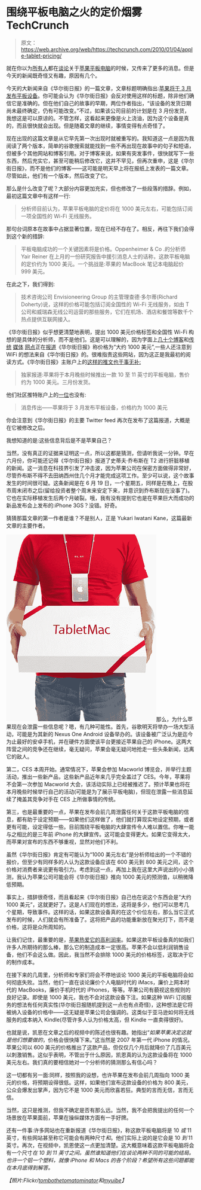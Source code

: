 # 围绕平板电脑之火的定价烟雾 TechCrunch

> 原文：<https://web.archive.org/web/https://techcrunch.com/2010/01/04/apple-tablet-pricing/>

就在你以为[所有人](https://web.archive.org/web/20230207003931/https://techcrunch.com/2010/01/04/nsfw-apple-tablet-kindle-and-furbies-oh-my/)都在[谈论](https://web.archive.org/web/20230207003931/https://techcrunch.com/2010/01/02/apple-tablet-future-tech/)关于[苹果平板电脑](https://web.archive.org/web/20230207003931/https://techcrunch.com/2009/12/25/apples-tablet-islate/)的时候，又传来了更多的消息。但是今天的新闻既奇怪又有趣，原因有几个。

今天的大新闻来自《华尔街日报》的一篇文章，文章标题明确指出:[苹果将于 3 月发布平板设备](https://web.archive.org/web/20230207003931/http://online.wsj.com/article/SB10001424052748703580904574638630584151614.html)。你可能会认为《华尔街日报》会反对使用这样的标题，除非他们确信它是准确的。但在他们自己的故事的早期，两位作者指出，“该设备的发货日期尚未最终确定，仍有可能改变。”不过，如果该公司目前的计划是在 3 月份发货，我想这是可以原谅的。不管怎样，这看起来更像是火上浇油，因为这个设备是真的，而且很快就会出现。但是随着文章的继续，事情变得有点奇怪了。

现在出现的这篇文章是从它早先第一次出现时就被重写的。我知道这一点是因为我阅读了两个版本，简单的谷歌搜索就能找到一些不再出现在故事中的句子和短语，但被多个其他网站和博客引用。对于博客来说，如果有突发事件，很快就写下一些东西，然后充实它，甚至可能稍后修改它，这并不罕见，但再次重申，这是《华尔街日报》，而不是他们的博客——这可能是明天早上将在报纸上发表的一篇文章。尽管如此，他们有一个版本，然后改变了它。

那么是什么改变了呢？大部分内容更加充实，但也修改了一些段落的措辞。例如，最初这篇文章中有这样一行:

> 分析师目前认为，苹果平板电脑的定价将在 1000 美元左右，可能包括订阅一项全国性的 Wi-Fi 无线服务。

那句台词原本在故事中占据显著位置，现在已经不存在了。相反，再往下我们会得到这个新的措辞:

> 平板电脑成功的一个关键因素将是价格。Oppenheimer & Co .的分析师 Yair Reiner 在上月的一份研究报告中援引消息人士的话称，这款平板电脑的定价约为 1000 美元。一个挑战是:苹果的 MacBook 笔记本电脑起价 999 美元。

在此之下，我们得到:

> 技术咨询公司 Envisioneering Group 的主管理查德·多尔蒂(Richard Doherty)说，这样的价格可能包括订阅全国性的 Wi-Fi 无线服务，如由 T 公司和威瑞森无线公司运营的那些服务，它们在机场、酒店和餐馆等数千个热点提供互联网接入。

《华尔街日报》似乎想更清楚地表明，提出 1000 美元价格标签和全国性 Wi-Fi 构想的是具体的分析师，而不是他们。这是可以理解的，因为字面上[几十个](https://web.archive.org/web/20230207003931/http://siliconangle.com/blog/2010/01/04/apple-tablet-coming-you-can-thank-not-the-iphone-but-the-itouch-and-app-store/)[博客](https://web.archive.org/web/20230207003931/http://tech.yahoo.com/blogs/patterson/63288/wsj-apple-tablet-will-have-10to-11-inch-display-cost-1000/)和[传统](https://web.archive.org/web/20230207003931/http://www.usatoday.com/tech/news/2010-01-04-apple-tablet-march_N.htm) [媒体](https://web.archive.org/web/20230207003931/http://www.mercurynews.com/breaking-news/ci_14121635) [网点](https://web.archive.org/web/20230207003931/http://sanjose.bizjournals.com/sanjose/stories/2010/01/04/daily12.html)正在[报道](https://web.archive.org/web/20230207003931/http://gizmodo.com/5439955/rumor-apple-tablet-ships-in-march-for-1000)《华尔街日报》称价格为“大约 1000 美元”,一些人还注意到 WiFi 的想法来自《华尔街日报》的。很难指责这些网站，因为这正是我最初的阅读方式。《华尔街日报》主账户上的[这样的推文也于事无补:](https://web.archive.org/web/20230207003931/http://twitter.com/WSJ/status/7379787342)

> 独家报道:苹果将于本月晚些时候推出一款 10 至 11 英寸的平板电脑，售价约为 1000 美元。三月份发货。

他们社区推特账户上的[一位](https://web.archive.org/web/20230207003931/http://twitter.com/WSJCommunity/status/7381250969)也没有:

> 消息传出——苹果将于 3 月发布平板设备，价格约为 1000 美元

你会注意到《华尔街日报》的主要 Twitter feed 再次在发布了这篇报道，大概是在它被修改之后。

我想知道的是:这些信息背后是不是苹果自己？

当然，没有真正的证据来证明这一点，所以这都是猜测，但请听我说一分钟。早在六月份，你可能还记得《华尔街日报》报道了史蒂夫·乔布斯在 T2 进行肝脏移植的新闻。这一消息在科技界引发了冲击波，因为苹果公司在保密方面做得非常好，尽管乔布斯不得不去田纳西州住几个月才能完成这项工作。至少可以说，这个故事发生的时间很可疑。这条新闻是在 6 月 19 日，一个星期五，同样是在晚上，在股市周末闭市之后(留给投资者整个周末来安定下来，并意识到乔布斯现在没事了)。它也在实际移植发生后两个月破裂。哦，我有没有提到它也是在苹果巨大而成功的新品发布会上发布的:iPhone 3GS？没错。好奇。

猜猜那篇文章的第一作者是谁？不是别人，正是 Yukari Iwatani Kane，这篇最新文章的主要作者。

![rrf](img/ecddbeb2818100292f147920a916e6a2.png "rrf")那么，为什么苹果现在会泄露一些信息呢？嗯，有几种可能性。首先，谷歌明天将举办一场大型活动，可能是为其新的 Nexus One Android 设备举办的。该设备被广泛认为是迄今为止最好的安卓手机，并在硬件方面使该平台更接近苹果自己的 iPhone。这两大阵营之间的竞争还在继续，毫无疑问，苹果会毫无疑问地抢走一些头条新闻，远离它的敌人。

第二，CES 本周开始。通常情况下，苹果会参加 Macworld 博览会，并举行主题活动，推出一些新产品，这些新产品近年来几乎完全盖过了 CES。今年，苹果将不会第一次参加 Macworld 大会，该活动实际上已经被推迟了。预计苹果也将在本月晚些时候举行自己的活动(可能是为了展示平板电脑)，但现在泄露一些消息延续了掩盖其竞争对手在 CES 上所做事情的传统。

第三，也是最重要的一点，苹果在发布会前几周泄露任何关于这款平板电脑的信息，都有助于设定预期——如果他们这样做了，他们就打算现实地设定预期，或者更有可能，设定得低一些。目前围绕平板电脑的大肆宣传令人难以置信。你唯一能与之相比的是三年前 iPhone 的大肆宣传。这可能会变得更大。如果它变得太大，而苹果对宣布的东西不够重视，显然对他们不利。

虽然《华尔街日报》肯定有可能认为“1000 美元左右”是分析师给出的一个不错的报价，但至少有同样多的人认为这款设备应该在 600 美元到 800 美元之间，这个价格对消费者来说更有吸引力。考虑到这一点，再加上我在这里大声说出的小小猜测，我认为苹果公司可能会将《华尔街日报》推向 1000 美元的预测值，以稍微降低预期。

事实上，措辞很奇怪，而且看起来《华尔街日报》自己也在说这个东西会是“大约 1000 美元”，这就更好了。这是人们现在的想法，这将是多少，他们可以思考几个星期，导致事件。这样的话，如果这款设备真的在这个价位左右，那么当它正式发布的时候，人们就会有所准备了。这将把产品的功能重新放在聚光灯下，而不是价格，这将是众所周知的。

让我们记住，最重要的是，[苹果热爱它的高利润率](https://web.archive.org/web/20230207003931/https://techcrunch.com/2009/11/11/while-rivals-jockey-for-market-share-apple-bathes-in-profits/)。如果这款平板设备真的如我们许多人所期待的那么棒，那么它的制造成本一定很高。苹果不会以低利润销售设备，他们不会这么做。因此，我当然不会排除 1000 美元的价格标签，这取决于它的制作成本。

在接下来的几周里，分析师和专家们将会不停地谈论 1000 美元的平板电脑将会如何彻底失败。当然，他们一直在谈论廉价个人电脑时代的 iMacs，廉价上网本时代的 MacBooks，廉价手机时代的 iPhones，等等。苹果公司有藐视这些规则的良好记录。即使是 1000 美元，我也不会对这款设备下注。如果这种 WiFi 订阅服务的想法有任何真实性(华尔街日报随机提到这一点也有点奇怪)，这种想法是它将被纳入设备的价格中——这无疑是苹果公司会强调的。这类似于亚马逊如何将无线服务的成本纳入 Kindle(尽管许多人认为价格太高，但 Kindle 一直卖得很好)。

也就是说，凯恩在文章之后的视频中的陈述也很有趣。她指出“*如果苹果决定这就是他们想要做的*，价格会很快降下来。”这当然是 2007 年第一代 iPhone 的情况。苹果公司以 600 美元的价格推出了这款产品，但仅仅几个月后就降价了几百美元以刺激销售。这似乎表明，不管出于什么原因，凯恩真的认为这款设备将在 1000 美元左右。我们真的要相信她对一个分析师的猜测那么有信心吗？

这一切都有另一面:同样，按照我的设想，也许苹果在发布会前几周指向 1000 美元的价格，将预期设得很低。这样，如果他们宣布这款设备的价格为 800 美元，公众会爆发出掌声，因为它不是 1000 美元而欣喜若狂。典型的言而无信，言而无信。

当然，这只是推测，但我不确定是否有那么远。当然，我不会把我提出的任何一个场景放在苹果面前，苹果在操纵媒体方面有一手好牌。

还有一件事:许多网站也在重新报道《华尔街日报》，称这款平板电脑将是 10 *或* 11 英寸，有些网站甚至称它可能会有两种尺寸*和*。他们实际上说的是它会是 10 *到* 11 英寸。再次，在视频中，凯恩使这一点更加清楚。这大概意味着这款平板电脑将会有一个尺寸*在 10 到 11 英寸之间。虽然谁知道他们在谈论两种不同的可能的结局。也许一个铝一个塑料，就像 iPhone 和 Macs 的各个阶段？希望所有这些问题都能在本月底得到解答。*

*【照片:Flickr/*[*tombothetomatominator*](https://web.archive.org/web/20230207003931/http://www.flickr.com/photos/tombothetominator/3829739763/)*和*[*myuibe*](4168618366)*】*